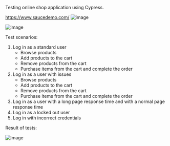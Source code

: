 Testing online shop application using Cypress.

https://www.saucedemo.com/
![image](https://github.com/gracjanh/OnlineShopTests/assets/74767350/8459d168-9e90-43ee-bab5-e2d564c00966)

![image](https://github.com/gracjanh/OnlineShopTests/assets/74767350/0861b96a-2263-4252-b569-f793f677bdf7)

Test scenarios:

1. Log in as a standard user
   - Browse products
   - Add products to the cart
   - Remove products from the cart
   - Purchase items from the cart and complete the order
2. Log in as a user with issues
   - Browse products
   - Add products to the cart
   - Remove products from the cart
   - Purchase items from the cart and complete the order
3. Log in as a user with a long page response time and with a normal page response time
4. Log in as a locked out user
5. Log in with incorrect credentials

Result of tests:

![image](https://github.com/gracjanh/OnlineShopTests/assets/74767350/70bf20ad-58cf-4a70-a0bf-6164b7539cec)

